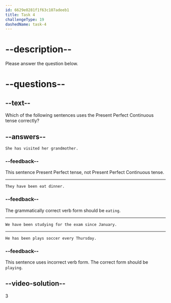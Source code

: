 ```yaml
---
id: 6629e0281f1f63c107adeeb1
title: Task 4
challengeType: 19
dashedName: task-4
---
```


# --description--

Please answer the question below.

# --questions--

## --text--

Which of the following sentences uses the Present Perfect Continuous tense correctly?

## --answers--

`She has visited her grandmother.`

### --feedback--

This sentence Present Perfect tense, not Present Perfect Continuous tense.

---

`They have been eat dinner.`

### --feedback--

The grammatically correct verb form should be `eating`.

---

`We have been studying for the exam since January.`

---

`He has been plays soccer every Thursday.`

### --feedback--

This sentence uses incorrect verb form. The correct form should be `playing`.

## --video-solution--

3
